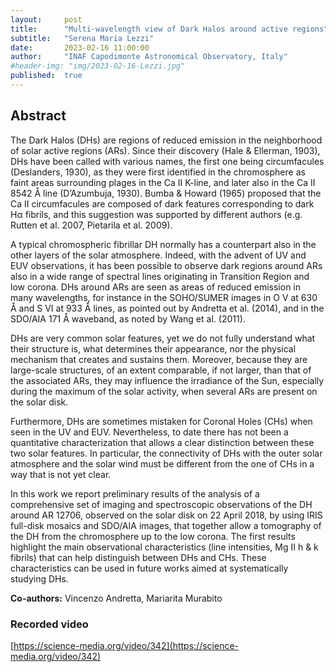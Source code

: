 ```yaml
---
layout:     post
title:      "Multi-wavelength view of Dark Halos around active regions"
subtitle:   "Serena Maria Lezzi"
date:       2023-02-16 11:00:00
author:     "INAF Capodimonte Astronomical Observatory, Italy"
#header-img: "img/2023-02-16-Lezzi.jpg"
published:  true
---
```


## Abstract
The Dark Halos (DHs) are regions of reduced emission in the neighborhood of solar active regions (ARs). Since their discovery (Hale & Ellerman, 1903), DHs have been called with various names, the first one being circumfacules (Deslanders, 1930), as they were first identified in the chromosphere as faint areas surrounding plages in the Ca II K-line, and later also in the Ca II 8542 Å line (D’Azumbuja, 1930). Bumba & Howard (1965) proposed that the Ca II circumfacules are composed of dark features corresponding to dark Hα fibrils, and this suggestion was supported by different authors (e.g. Rutten et al. 2007, Pietarila et al. 2009).

A typical chromospheric fibrillar DH normally has a counterpart also in the other layers of the solar atmosphere. Indeed, with the advent of UV and EUV observations, it has been possible to observe dark regions around ARs also in a wide range of spectral lines originating in Transition Region and low corona. DHs around ARs are seen as areas of reduced emission in many wavelengths, for instance in the SOHO/SUMER images in O V at 630 Å and S VI at 933 Å lines, as pointed out by Andretta et al. (2014), and in the SDO/AIA 171 Å waveband, as noted by Wang et al. (2011).

DHs are very common solar features, yet we do not fully understand what their structure is, what determines their appearance, nor the physical mechanism that creates and sustains them. Moreover, because they are large-scale structures, of an extent comparable, if not larger, than that of the associated ARs, they may influence the irradiance of the Sun, especially during the maximum of the solar activity, when several ARs are present on the solar disk.

Furthermore, DHs are sometimes mistaken for Coronal Holes (CHs) when seen in the UV and EUV. Nevertheless, to date there has not been a quantitative characterization that allows a clear distinction between these two solar features. In particular, the connectivity of DHs with the outer solar atmosphere and the solar wind must be different from the one of CHs in a way that is not yet clear.

In this work we report preliminary results of the analysis of a comprehensive set of imaging and spectroscopic observations of the DH around AR 12706, observed on the solar disk on 22 April 2018, by using IRIS full-disk mosaics and SDO/AIA images, that together allow a tomography of the DH from the chromosphere up to the low corona. The first results highlight the main observational characteristics (line intensities, Mg II h & k fibrils) that can help distinguish between DHs and CHs. These characteristics can be used in future works aimed at systematically studying DHs.

**Co-authors:** Vincenzo Andretta, Mariarita Murabito

### Recorded video

[https://science-media.org/video/342](https://science-media.org/video/342)

